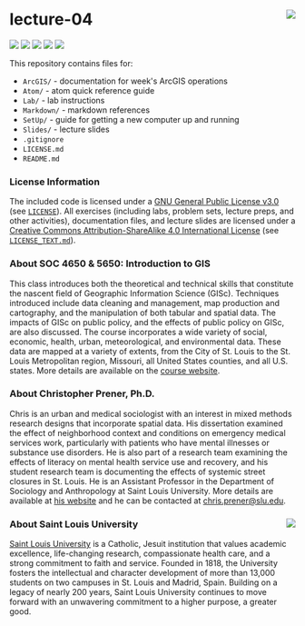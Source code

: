 lecture-04 <img src="https://slu-soc5650.github.io/images/logo.png" align="right" />
===========================================================
[![](https://img.shields.io/badge/semester-Spring%2C%202017-blue.svg)](https://github.com/slu-soc5650/lecture-04)
[![](https://img.shields.io/badge/release-updated-brightgreen.svg)](https://github.com/slu-soc5650/lecture-04)
[![](https://img.shields.io/github/release/slu-soc5650/lecture-04.svg?label=version)](https://github.com/slu-soc5650/lecture-04/releases)
[![](https://img.shields.io/github/last-commit/slu-soc5650/lecture-04.svg)](https://github.com/slu-soc5650/lecture-04/commits/master)
[![](https://img.shields.io/github/repo-size/slu-soc5650/lecture-04.svg)](https://github.com/slu-soc5650/lecture-04)

This repository contains files for:
-   `ArcGIS/` - documentation for week's ArcGIS operations
-   `Atom/` - atom quick reference guide
-   `Lab/` - lab instructions
-   `Markdown/` - markdown references
-   `SetUp/` - guide for getting a new computer up and running
-   `Slides/` - lecture slides
-   `.gitignore`
-   `LICENSE.md`
-   `README.md`

### License Information
The included code is licensed under a [GNU General Public License v3.0](https://www.gnu.org/licenses/gpl-3.0.en.html) (see [`LICENSE`](LICENSE)). All exercises (including labs, problem sets, lecture preps, and other activities), documentation files, and lecture slides are licensed under a [Creative Commons Attribution-ShareAlike 4.0 International License](https://creativecommons.org/licenses/by-sa/4.0/) (see [`LICENSE_TEXT.md`](LICENSE_TEXT.md)).

### About SOC 4650 & 5650: Introduction to GIS
This class introduces both the theoretical and technical skills that constitute the nascent field of Geographic Information Science (GISc). Techniques introduced include data cleaning and management, map production and cartography, and the manipulation of both tabular and spatial data. The impacts of GISc on public policy, and the effects of public policy on GISc, are also discussed. The course incorporates a wide variety of social, economic, health, urban, meteorological, and environmental data. These data are mapped at a variety of extents, from the City of St. Louis to the St. Louis Metropolitan region, Missouri, all United States counties, and all U.S. states. More details are available on the [course website](https://slu-soc5650.github.io).

### About Christopher Prener, Ph.D.
Chris is an urban and medical sociologist with an interest in mixed methods research designs that incorporate spatial data. His dissertation examined the effect of neighborhood context and conditions on emergency medical services work, particularly with patients who have mental illnesses or substance use disorders. He is also part of a research team examining the effects of literacy on mental health service use and recovery, and his student research team is documenting the effects of systemic street closures in St. Louis. He is an Assistant Professor in the Department of Sociology and Anthropology at Saint Louis University. More details are available at [his website](https://chris-prener.github.io) and he can be contacted at [chris.prener@slu.edu](mailto:chris.prener@slu.edu).

### About Saint Louis University <img src="https://slu-soc5650.github.io/images/sluLogo.png" align="right" />
[Saint Louis University](http://wwww.slu.edu) is a Catholic, Jesuit institution that values academic excellence, life-changing research, compassionate health care, and a strong commitment to faith and service. Founded in 1818, the University fosters the intellectual and character development of more than 13,000 students on two campuses in St. Louis and Madrid, Spain. Building on a legacy of nearly 200 years, Saint Louis University continues to move forward with an unwavering commitment to a higher purpose, a greater good.
